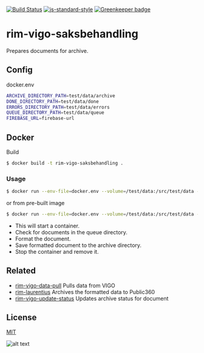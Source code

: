 [![Build Status](https://travis-ci.org/telemark/rim-vigo-saksbehandling.svg?branch=master)](https://travis-ci.org/telemark/rim-vigo-saksbehandling)
[![js-standard-style](https://img.shields.io/badge/code%20style-standard-brightgreen.svg?style=flat)](https://github.com/feross/standard)
[![Greenkeeper badge](https://badges.greenkeeper.io/telemark/rim-vigo-saksbehandling.svg)](https://greenkeeper.io/)

# rim-vigo-saksbehandling

Prepares documents for archive.

## Config

docker.env

```bash
ARCHIVE_DIRECTORY_PATH=test/data/archive
DONE_DIRECTORY_PATH=test/data/done
ERRORS_DIRECTORY_PATH=test/data/errors
QUEUE_DIRECTORY_PATH=test/data/queue
FIREBASE_URL=firebase-url
```

## Docker

Build

```bash
$ docker build -t rim-vigo-saksbehandling .
```

### Usage

```bash
$ docker run --env-file=docker.env --volume=/test/data:/src/test/data --rm rrim-vigo-saksbehandling
```

or from pre-built image

```bash
$ docker run --env-file=docker.env --volume=/test/data:/src/test/data --rm telemark/rim-vigo-saksbehandling
```

- This will start a container. 
- Check for documents in the queue directory. 
- Format the document. 
- Save formatted document to the archive directory. 
- Stop the container and remove it.

## Related

- [rim-vigo-data-pull](https://github.com/telemark/rim-vigo-data-pull) Pulls data from VIGO
- [rim-laurentius](https://github.com/telemark/rim-laurentius) Archives the formatted data to Public360
- [rim-vigo-update-status](https://github.com/telemark/rim-vigo-update-status) Updates archive status for document

## License

[MIT](LICENSE)

![alt text](https://robots.kebabstudios.party/rim-vigo-saksbehandling.png "Robohash image of rim-vigo-saksbehandling")